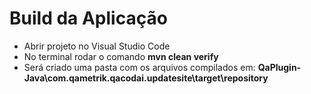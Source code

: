 # Build da Aplicação



* Abrir projeto no Visual Studio Code
* No terminal rodar o comando **mvn clean verify**
* Será criado uma pasta com os arquivos compilados em: **QaPlugin-Java\com.qametrik.qacodai.updatesite\target\repository**
